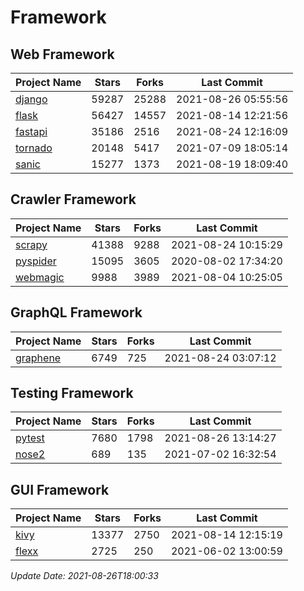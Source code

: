 # Framework

## Web Framework
| Project Name | Stars | Forks | Last Commit |
| ------------ | ----- | ----- | ----------- |
| [django](https://github.com/django/django) | 59287 | 25288 | 2021-08-26 05:55:56 |
| [flask](https://github.com/pallets/flask) | 56427 | 14557 | 2021-08-14 12:21:56 |
| [fastapi](https://github.com/tiangolo/fastapi) | 35186 | 2516 | 2021-08-24 12:16:09 |
| [tornado](https://github.com/tornadoweb/tornado) | 20148 | 5417 | 2021-07-09 18:05:14 |
| [sanic](https://github.com/sanic-org/sanic) | 15277 | 1373 | 2021-08-19 18:09:40 |

## Crawler Framework
| Project Name | Stars | Forks | Last Commit |
| ------------ | ----- | ----- | ----------- |
| [scrapy](https://github.com/scrapy/scrapy) | 41388 | 9288 | 2021-08-24 10:15:29 |
| [pyspider](https://github.com/binux/pyspider) | 15095 | 3605 | 2020-08-02 17:34:20 |
| [webmagic](https://github.com/code4craft/webmagic) | 9988 | 3989 | 2021-08-04 10:25:05 |

## GraphQL Framework
| Project Name | Stars | Forks | Last Commit |
| ------------ | ----- | ----- | ----------- |
| [graphene](https://github.com/graphql-python/graphene) | 6749 | 725 | 2021-08-24 03:07:12 |

## Testing Framework
| Project Name | Stars | Forks | Last Commit |
| ------------ | ----- | ----- | ----------- |
| [pytest](https://github.com/pytest-dev/pytest) | 7680 | 1798 | 2021-08-26 13:14:27 |
| [nose2](https://github.com/nose-devs/nose2) | 689 | 135 | 2021-07-02 16:32:54 |

## GUI Framework
| Project Name | Stars | Forks | Last Commit |
| ------------ | ----- | ----- | ----------- |
| [kivy](https://github.com/kivy/kivy) | 13377 | 2750 | 2021-08-14 12:15:19 |
| [flexx](https://github.com/flexxui/flexx) | 2725 | 250 | 2021-06-02 13:00:59 |

*Update Date: 2021-08-26T18:00:33*